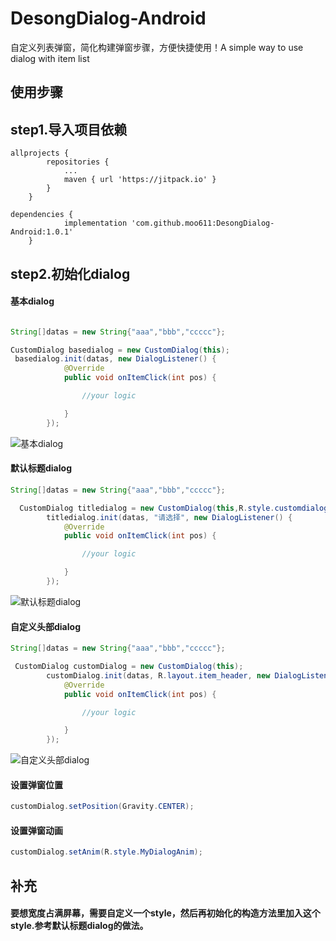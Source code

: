 # DesongDialog-Android
自定义列表弹窗，简化构建弹窗步骤，方便快捷使用！A simple way to use dialog with item list


## 使用步骤
## step1.导入项目依赖
```
allprojects {
		repositories {
			...
			maven { url 'https://jitpack.io' }
		}
	}
```
```
dependencies {
	        implementation 'com.github.moo611:DesongDialog-Android:1.0.1'
	}
```
## step2.初始化dialog

#### 基本dialog
```java

String[]datas = new String{"aaa","bbb","ccccc"};

CustomDialog basedialog = new CustomDialog(this);
 basedialog.init(datas, new DialogListener() {
            @Override
            public void onItemClick(int pos) {

                //your logic

            }
        });
```
![基本dialog](https://github.com/moo611/DesongDialog-Android/blob/master/app/1%20(1).jpg "基本dialog")


#### 默认标题dialog
```java
String[]datas = new String{"aaa","bbb","ccccc"};

  CustomDialog titledialog = new CustomDialog(this,R.style.customdialog);
        titledialog.init(datas, "请选择", new DialogListener() {
            @Override
            public void onItemClick(int pos) {

                //your logic

            }
        });
```

![默认标题dialog](https://github.com/moo611/DesongDialog-Android/blob/master/app/2%20(1).jpg "默认标题dialog")
#### 自定义头部dialog
```java
String[]datas = new String{"aaa","bbb","ccccc"};

 CustomDialog customDialog = new CustomDialog(this);
        customDialog.init(datas, R.layout.item_header, new DialogListener() {
            @Override
            public void onItemClick(int pos) {

                //your logic

            }
        });
```
![自定义头部dialog](https://github.com/moo611/DesongDialog-Android/blob/master/app/3%20(1).jpg "自定义头部dialog")

#### 设置弹窗位置

```java
customDialog.setPosition(Gravity.CENTER);
```

#### 设置弹窗动画

```java
customDialog.setAnim(R.style.MyDialogAnim);
```

## 补充
#### 要想宽度占满屏幕，需要自定义一个style，然后再初始化的构造方法里加入这个style.参考默认标题dialog的做法。
